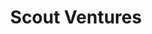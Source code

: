 ---
layout: firm_page
title: "Scout Ventures"
id: "scout.vc"
permalink: "/scoutventuresscout.vc/"
website: "https://www.scout.vc"
offices: "Austin (United States), Washington, DC (United States), New York (United States)"
investment_stages: "Seed, Series A"
portfolio_companies: "Agnostiq, Anametric, Arena Labs, Assurely, Beacon AI, Bespoke Post, BioFlyte, Bleximo, Chiplytics, Civitech, De-Ice, Deepsig, EnCharge AI, Funnel, GelSight, Halion, Havoc AI, ID.me, LeagueApps, Lonestar, Mappy, Olapic, Omni by Virtuix, Onsights, Radical, RedOwl Analytics, Resonant Link, Seedinvest, Seemore, Shoobx, SightX, Sustainitech, Synapse Technology Corporation, Taqtile, TernAi, Tomahawk Robotics, Trueface, UbiQD, Unite US, Vanta Leagues, Vengo, Voyager Space, XPonent Power"
portfolio_link: "https://www.scout.vc/companies"
investment_markets: "Artificial Intelligence & Machine Learning, Robotics & Automation, Security, Data Storage & Blockchain Tech, Advanced Energy Technologies, Quantum Computing & Communications, Space & Aerospace, Advanced Materials Science, Software Development, Other"
founded_year: "2009"
description: "Scout Ventures is a seed-stage venture capital firm focused on creating asymmetric, outsized returns by investing in cutting-edge early-stage technology that supports the frontiers of Western technology. Their seasoned team invests in dual-use technologies with both private and public sector applications, leveraging non-dilutive capital via defense and national lab networks."
linkedin: "https://www.linkedin.com/company/scout-ventures"
twitter: "https://twitter.com/scoutventures?lang=en"
instagram: ""
team_page: "https://www.scout.vc/team"
investor_type: "Venture Capital"
crunchbase: "https://www.crunchbase.com/organization/scout-ventures"
pitchbook: "https://pitchbook.com/profiles/investor/54883-36"

# SEO Optimization
meta_title: "Scout Ventures - VC Firm - projectstartups.com"
meta_description: "Scout Ventures, Scout Ventures is a seed-stage venture capital firm focused on creating asymmetric, outsized returns by investing in cutting-edge early-stage technolo..."
meta_keywords: "Scout Ventures, Artificial Intelligence & Machine Learning, Robotics & Automation, Security, Data Storage & Blockchain Tech, Advanced Energy Technologies, Quantum Computing & Communications, Space & Aerospace, Advanced Materials Science, Software Development, Other, VC firm, venture capital, startup investor, projectstartups.com"
canonical_url: "https://vc.projectstartups.com/scoutventuresscout.vc/"
---